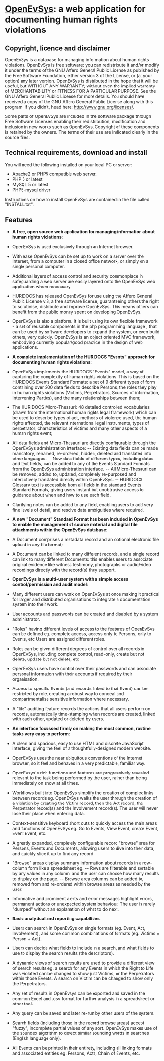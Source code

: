 [OpenEvSys](http://www.openevsys.org/): a web application for documenting human rights violations 
=================
 
Copyright, licence and disclaimer
-----------

OpenEvSys is a database for managing information about human rights violations. OpenEvSys is free software: you can redistribute it and/or modify it under the terms of the GNU Affero General Public License as published by the Free Software Foundation, either version 3 of the License, or (at your option) any later version.
OpenEvSys is distributed in the hope that it will be useful, but WITHOUT ANY WARRANTY; without even the implied warranty of MERCHANTABILITY or FITNESS FOR A PARTICULAR PURPOSE.  See the GNU Affero General Public License for more details.
You should have received a copy of the GNU Affero General Public License along with this program. If you didn't, head here: 
http://www.gnu.org/licenses/. 

Some parts of OpenEvSys are included in the software package through Free Software Licenses enabling their redistribution, modification and inclusion in new works such as OpenEvSys. Copyright of these components is retained by the owners. The terms of their use are indicated clearly in the source files. 

Technical requirements, download and install
----------

You will need the following installed on your local PC or server:

- Apache2 or PHP5 compatible web server.
- PHP 5 or latest
- MySQL 5 or latest
- PHP5-mysql driver

Instructions on how to install OpenEvSys are contained in the file called "INSTALL.txt".


Features
----------

* **A free, open source web application for managing information about human rights violations**:

* OpenEvSys is used exclusively through an Internet browser.
* With ease OpenEvSys can be set up to work on a server over the Internet, from a computer in a closed office network, or simply on a single personal computer. 
* Additional layers of access control and security commonplace in safeguarding a web server are easily layered onto the OpenEvSys web application where necessary
* HURIDOCS has released OpenEvSys for use using the Affero General Public License v.3, a free software license, guaranteeing others the right to scrutinise, distribute and improve OpenEvSys. This means others can benefit from the public money spent on developing OpenEvSys.
* OpenEvSys is also a platform.  It is built using its own flexible framework - a set of reusable components in the php programming language , that can be used by software developers to expand the system, or even build others, very quickly. OpenEvSys is an object oriented MVC framework, embodying currently popular/good practice in the design of web applications. 

* **A complete implementation of the HURIDOCS "Events" approach for documenting human rights violations**:

* OpenEvSys implements the HURIDOCS "Events" model, a way of capturing the complexity of human  rights  violations. This is based on the HURIDOCS Events Standard Formats: a set of 9 different types of form  containing over 200 data fields to describe Persons, the roles they play in 
human rights violations (Victims, Perpetrators, Sources of information, Intervening Parties),  and the many relationships between them;
* The HURIDOCS Micro-Thesauri: 48 detailed controlled vocabularies (drawn from the international  human rights legal framework)  which can be used to describe types of act, methods of violence used, the human rights affected, the relevant international legal instruments, types of perpetrator, characteristics of victims and many other aspects of a human rights event;
* All data fields and Micro-Thesauri are directly configurable through the OpenEvSys administration interface:
-- Existing data fields can be made mandatory, renamed, re-ordered, hidden, deleted and translated into other languages.
-- New data fields of different types, including dates and text fields, can be added to any of the  Events Standard Formats from the OpenEvSys administration interface.
-- All Micro-Thesauri can be removed, added to, updated, completely re-purposed and interactively translated directly within OpenEvSys.
-- HURIDOCS Glossary text is accessible from all fields in the standard Events Standard Formats, giving users instant but unobtrusive access to guidance about when and how to use each field.

- Clarifying notes can be added to any field, enabling users to add very fine levels of detail, and resolve data ambiguities where required. 

* **A new "Document" Standard Format has been included in OpenEvSys to enable the  management of source material and digital file attachments within the OpenEvSys database**:

* A Document comprises a metadata record and an optional electronic file upload in any file format;
* A Document can be linked to many different records, and a single record can link to many different Documents: this enables users to associate original evidence like witness testimony, photographs or audio/video recordings directly with the record(s) they support. 

* **OpenEvSys is a multi-user system with a simple access control/permission and audit model**: 

* Many different users can work on OpenEvSys at once making it practical for larger and distributed organisations to integrate a documentation system into their work.
* User accounts and passwords can be created and disabled by a system administrator.
* "Roles" having different levels of access to the features of OpenEvSys can be defined eg. complete access, access only to Persons, only to Events, etc Users are assigned different roles.
* Roles can be given different degrees of control over all records in OpenEvSys, including complete control, read-only, create but not delete, update but not delete, etc
* OpenEvSys users have control over their passwords and can associate personal information with their accounts if required by their organisation. 
* Access to specific Events (and records linked to that Event) can be restricted by role, creating a robust way to conceal and compartmentalise sensitive information where necessary.
* A "lite" auditing feature records the actions that all users perform on records, automatically time-stamping when records are created, linked with each other, updated or deleted by users. 

 
* **An interface focussed firmly on making the most common, routine tasks very easy to perform**: 

* A clean and spacious, easy to use  HTML and discrete JavaScript interface, giving the feel of a thoughtfully-designed modern website. 
* OpenEvSys uses the near ubiquitous conventions of the Internet browser, so it feel and behaves in a very predictable, familiar way. 
* OpenEvsys's rich functions and features are progressively revealed relevant to the task being performed by the user, rather than being immediately on show at all times. 
* Workflows built into OpenEvSys simplify the creation of complex links between records eg.  OpenEvSys walks the user through the creation of a violation by creating the Victim record, then the Act record, the Perpetrator record(s) and the Involvement record(s). The user will never lose their place when entering data. 
* Context-sensitive keyboard short cuts to quickly access the main areas and functions of OpenEvSys eg. Go to Events, View Event, create Event, Event Event, etc.
* A greatly expanded, completely configurable record "browse" area for Persons, Events and Documents, allowing users to dive into their data, and quickly slice it up to find any record:
* "Browse" areas display summary information about records in a row-column form like a spreadsheet eg.
-- Rows are filterable and sortable by any values in any column, and the user can choose how many  results to display on the page. 
-- Browse area columns can be added to, removed from and re-ordered within browse areas as needed by the user.
* Informative and prominent alerts and error messages highlight errors, permanent actions or unexpected system behaviour. The user is rarely "dumped" without an explanation of what to do next.

* **Basic analytical and reporting capabilities**

* Users can search in OpenEvSys on single formats (eg. Event, Act, Involvement), and some common combinations of formats (eg. Victims = Person  + Act).
* Users can decide what fields to include in a search, and what fields to use to display the search results (the descriptors).
* A dynamic views of search results are used to provide a different view of search results eg. a search for any Events in which the Right to Life was violated can be changed to show just Victims, or the Perpetrators within those Events. A search on Victim can be changed to show only the Perpetrators.
* Any set of results in OpenEvsys can be exported and saved in the common Excel and .csv format  for further analysis in a spreadsheet or other tool.
* Any query can be saved and later re-run by other users of the system.
* Search fields (including those in the record browse areas) accept "fuzzy", incomplete partial  values of any sort. OpenEvSys makes use of the soundex algorithm to detect similar sounding words in searches (English language only).
* All Events can be printed in their entirety, including all linking formats and associated  entities eg. Persons, Acts, Chain of Events, etc.
